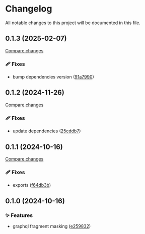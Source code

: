 <!-- header -->
# Changelog

All notable changes to this project will be documented in this file.

<!-- version:0.1.3 -->
## 0.1.3 (2025-02-07)

[Compare changes](https://github.com/Wroud/foundation/compare/gql-codegen-fragment-masking-v0.1.2...gql-codegen-fragment-masking-v0.1.3)

<!-- changelog -->
### 🩹 Fixes

- bump dependencies version ([91a7990](https://github.com/Wroud/foundation/commit/91a7990))

<!-- version:0.1.2 -->
## 0.1.2 (2024-11-26)

[Compare changes](https://github.com/Wroud/foundation/compare/gql-codegen-fragment-masking-v0.1.1...gql-codegen-fragment-masking-v0.1.2)

<!-- changelog -->
### 🩹 Fixes

- update dependencies ([25cddb7](https://github.com/Wroud/foundation/commit/25cddb7))

<!-- version:0.1.1 -->
## 0.1.1 (2024-10-16)

[Compare changes](https://github.com/Wroud/foundation/compare/gql-codegen-fragment-masking-v0.1.0...gql-codegen-fragment-masking-v0.1.1)

<!-- changelog -->
### 🩹 Fixes

- exports ([f64db3b](https://github.com/Wroud/foundation/commit/f64db3b))

<!-- version:0.1.0 -->
## 0.1.0 (2024-10-16)

<!-- changelog -->
### ✨ Features

- graphql fragment masking ([e259832](https://github.com/Wroud/foundation/commit/e259832))


